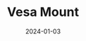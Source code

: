 ---
path: /shop/models/model
category: models
date: "2024-01-03"
price: 0
title: Vesa Mount
description: Buy this
image: https://ik.imagekit.io/t36campbell/Portfolio/vesa-mount_bP3yQIzQp.png
---